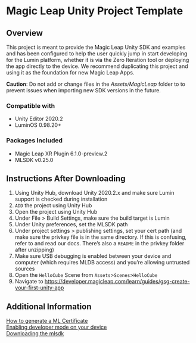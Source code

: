 # Magic Leap Unity Project Template

## Overview
This project is meant to provide the Magic Leap Unity SDK and examples and has been configured to help the user quickly jump in start developing for the Lumin platform, whether it is via the Zero Iteration tool or deploying the app directly to the device. We recommend duplicating this project and using it as the foundation for new Magic Leap Apps. 


**Caution**: Do not add or change files in the *Assets/MagicLeap* folder to to prevent issues when importing new SDK versions in the future.

### Compatible with
- Unity Editor 2020.2
- LuminOS 0.98.20+
###  Packages Included
- Magic Leap XR Plugin 6.1.0-preview.2
- MLSDK v0.25.0


## Instructions After Downloading

1) Using Unity Hub, download Unity 2020.2.x and make sure Lumin support is checked during installation
2) `ADD` the project using Unity Hub
3) Open the project using Unity Hub
4) Under File > Build Settings, make sure the build target is Lumin
5) Under Unity preferences, set the MLSDK path
6) Under project settings > publishing settings, set your cert path (and make sure the privkey file is in the same directory. If this is confusing, refer to and read our docs. There’s also a `README` in the privkey folder after unzipping)
7) Make sure USB debugging is enabled between your device and computer (which requires MLDB access) and you’re allowing untrusted sources
8) Open the `HelloCube` Scene from `Assets`>`Scenes`>`HelloCube`
9) Navigate to https://developer.magicleap.com/learn/guides/gsg-create-your-first-unity-app

## Additional Information

[How to generate a ML Certificate](https://developer.magicleap.com/en-us/learn/guides/developer-certificates)  
[Enabling developer mode on your device](https://developer.magicleap.com/en-us/learn/guides/setting-up-your-device-for-development)  
[Downloading the mlsdk](https://developer.magicleap.com/en-us/learn/guides/develop-setup)  